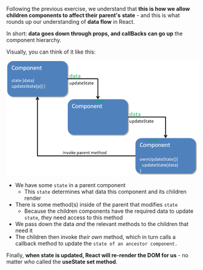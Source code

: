 
Following the previous exercise, we understand that **this is how we allow children components to affect their parent's** **state** - and this is what rounds up our understanding of **data flow** in React.

  

In short: **data goes down through props, and callBacks can go up** the component hierarchy.

  

Visually, you can think of it like this:

  

![](./lesson-13.png)

  

-   We have some `state` in a parent component
    -   This `state` determines what data this component and its children render
-   There is some method(s) inside of the parent that modifies `state`
    -   Because the children components have the required data to update `state`, _they_ need access to this method
-   We pass down the data _and_ the relevant methods to the children that need it
-   The children then invoke _their own_ method, which in turn calls a callback method to update the `state of an ancestor component.`


  

Finally, **when state is updated, React will re-render the DOM for us** - no matter _who_ called the **useState set method**.